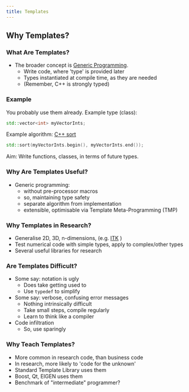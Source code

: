```yaml
---
title: Templates
---
```


## Why Templates?

### What Are Templates?

* The broader concept is [Generic Programming](http://en.wikipedia.org/wiki/Generic_programming).
    * Write code, where 'type' is provided later
    * Types instantiated at compile time, as they are needed
    * (Remember, C++ is strongly typed)
    
    
### Example
    
You probably use them already. Example type (class):

```c++
std::vector<int> myVectorInts;
```

Example algorithm: [C++ sort](http://www.cplusplus.com/reference/algorithm/sort/)

```c++
std::sort(myVectorInts.begin(), myVectorInts.end());
```

Aim: Write functions, classes, in terms of future types.


### Why Are Templates Useful?

* Generic programming:
    * without pre-processor macros
    * so, maintaining type safety
    * separate algorithm from implementation
    * extensible, optimisable via Template Meta-Programming (TMP)


### Why Templates in Research?

* Generalise 2D, 3D, n-dimensions, (e.g. [ITK](http://www.itk.org) )
* Test numerical code with simple types, apply to complex/other types
* Several useful libraries for research


### Are Templates Difficult?

* Some say: notation is ugly
    * Does take getting used to
    * Use ```typedef``` to simplify
* Some say: verbose, confusing error messages
    * Nothing intrinsically difficult
    * Take small steps, compile regularly
    * Learn to think like a compiler
* Code infiltration
    * So, use sparingly
    
    
### Why Teach Templates?

* More common in research code, than business code
* In research, more likely to 'code for the unknown'
* Standard Template Library uses them
* Boost, Qt, EIGEN uses them
* Benchmark of "intermediate" programmer?
